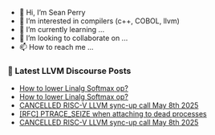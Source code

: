 - 👋 Hi, I’m Sean Perry
- 👀 I’m interested in compilers (c++, COBOL, llvm)
- 🌱 I’m currently learning ...
- 💞️ I’m looking to collaborate on ...
- 📫 How to reach me ...

<!---
s66perry/s66perry is a ✨ special ✨ repository because its `README.md` (this file) appears on your GitHub profile.
You can click the Preview link to take a look at your changes.
--->
### 📕 Latest LLVM Discourse Posts

<!-- DISCOURSE-LLVM:START -->
- [How to lower Linalg Softmax op?](https://discourse.llvm.org/t/how-to-lower-linalg-softmax-op/86206#post_6)
- [How to lower Linalg Softmax op?](https://discourse.llvm.org/t/how-to-lower-linalg-softmax-op/86206#post_5)
- [CANCELLED RISC-V LLVM sync-up call May 8th 2025](https://discourse.llvm.org/t/cancelled-risc-v-llvm-sync-up-call-may-8th-2025/86230#post_2)
- [[RFC] PTRACE_SEIZE when attaching to dead processes](https://discourse.llvm.org/t/rfc-ptrace-seize-when-attaching-to-dead-processes/85825#post_18)
- [CANCELLED RISC-V LLVM sync-up call May 8th 2025](https://discourse.llvm.org/t/cancelled-risc-v-llvm-sync-up-call-may-8th-2025/86230#post_1)
<!-- DISCOURSE-LLVM:END -->
